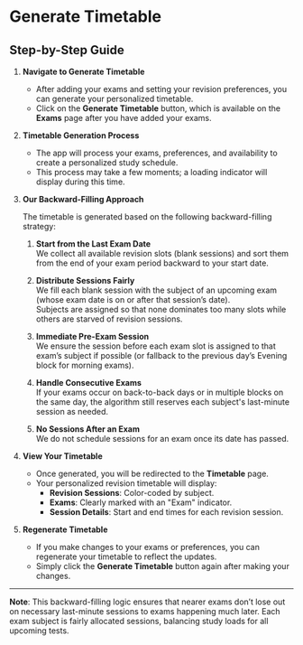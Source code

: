 # Generate Timetable

## Step-by-Step Guide

1. **Navigate to Generate Timetable**  
   - After adding your exams and setting your revision preferences, you can generate your personalized timetable.  
   - Click on the **Generate Timetable** button, which is available on the **Exams** page after you have added your exams.

2. **Timetable Generation Process**  
   - The app will process your exams, preferences, and availability to create a personalized study schedule.  
   - This process may take a few moments; a loading indicator will display during this time.

3. **Our Backward-Filling Approach**  

   The timetable is generated based on the following backward-filling strategy:

   1. **Start from the Last Exam Date**  
      We collect all available revision slots (blank sessions) and sort them from the end of your exam period backward to your start date.

   2. **Distribute Sessions Fairly**  
      We fill each blank session with the subject of an upcoming exam (whose exam date is on or after that session’s date).  
      Subjects are assigned so that none dominates too many slots while others are starved of revision sessions.

   3. **Immediate Pre-Exam Session**  
      We ensure the session before each exam slot is assigned to that exam’s subject if possible (or fallback to the previous day’s Evening block for morning exams).

   4. **Handle Consecutive Exams**  
      If your exams occur on back-to-back days or in multiple blocks on the same day, the algorithm still reserves each subject's last-minute session as needed.

   5. **No Sessions After an Exam**  
      We do not schedule sessions for an exam once its date has passed.

4. **View Your Timetable**  
   - Once generated, you will be redirected to the **Timetable** page.  
   - Your personalized revision timetable will display:  
     - **Revision Sessions**: Color-coded by subject.  
     - **Exams**: Clearly marked with an "Exam" indicator.  
     - **Session Details**: Start and end times for each revision session.

5. **Regenerate Timetable**  
   - If you make changes to your exams or preferences, you can regenerate your timetable to reflect the updates.  
   - Simply click the **Generate Timetable** button again after making your changes.

---

**Note**: This backward-filling logic ensures that nearer exams don’t lose out on necessary last-minute sessions to exams happening much later. Each exam subject is fairly allocated sessions, balancing study loads for all upcoming tests.